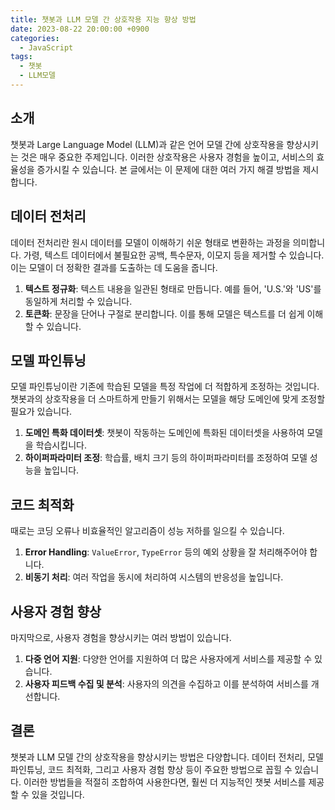 ```yaml
---
title: 챗봇과 LLM 모델 간 상호작용 지능 향상 방법
date: 2023-08-22 20:00:00 +0900
categories:
  - JavaScript
tags:
  - 챗봇
  - LLM모델
---
```


## 소개
챗봇과 Large Language Model (LLM)과 같은 언어 모델 간에 상호작용을 향상시키는 것은 매우 중요한 주제입니다. 이러한 상호작용은 사용자 경험을 높이고, 서비스의 효율성을 증가시킬 수 있습니다. 본 글에서는 이 문제에 대한 여러 가지 해결 방법을 제시합니다.

## 데이터 전처리
데이터 전처리란 원시 데이터를 모델이 이해하기 쉬운 형태로 변환하는 과정을 의미합니다. 가령, 텍스트 데이터에서 불필요한 공백, 특수문자, 이모지 등을 제거할 수 있습니다. 이는 모델이 더 정확한 결과를 도출하는 데 도움을 줍니다.

1. **텍스트 정규화**: 텍스트 내용을 일관된 형태로 만듭니다. 예를 들어, 'U.S.'와 'US'를 동일하게 처리할 수 있습니다.
2. **토큰화**: 문장을 단어나 구절로 분리합니다. 이를 통해 모델은 텍스트를 더 쉽게 이해할 수 있습니다.

## 모델 파인튜닝
모델 파인튜닝이란 기존에 학습된 모델을 특정 작업에 더 적합하게 조정하는 것입니다. 챗봇과의 상호작용을 더 스마트하게 만들기 위해서는 모델을 해당 도메인에 맞게 조정할 필요가 있습니다.

1. **도메인 특화 데이터셋**: 챗봇이 작동하는 도메인에 특화된 데이터셋을 사용하여 모델을 학습시킵니다.
2. **하이퍼파라미터 조정**: 학습률, 배치 크기 등의 하이퍼파라미터를 조정하여 모델 성능을 높입니다.

## 코드 최적화
때로는 코딩 오류나 비효율적인 알고리즘이 성능 저하를 일으킬 수 있습니다.

1. **Error Handling**: `ValueError`, `TypeError` 등의 예외 상황을 잘 처리해주어야 합니다.
2. **비동기 처리**: 여러 작업을 동시에 처리하여 시스템의 반응성을 높입니다.

## 사용자 경험 향상
마지막으로, 사용자 경험을 향상시키는 여러 방법이 있습니다.

1. **다중 언어 지원**: 다양한 언어를 지원하여 더 많은 사용자에게 서비스를 제공할 수 있습니다.
2. **사용자 피드백 수집 및 분석**: 사용자의 의견을 수집하고 이를 분석하여 서비스를 개선합니다.

## 결론
챗봇과 LLM 모델 간의 상호작용을 향상시키는 방법은 다양합니다. 데이터 전처리, 모델 파인튜닝, 코드 최적화, 그리고 사용자 경험 향상 등이 주요한 방법으로 꼽힐 수 있습니다. 이러한 방법들을 적절히 조합하여 사용한다면, 훨씬 더 지능적인 챗봇 서비스를 제공할 수 있을 것입니다.